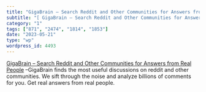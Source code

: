 ```yaml
---
title: "GigaBrain – Search Reddit and Other Communities for Answers from Real People"
subtitle: "[ GigaBrain – Search Reddit and Other Communities for Answers from Real People]( https://thegigabrai..."
category: "1"
tags: ["871", "2474", "1814", "1853"]
date: "2023-05-21"
type: "wp"
wordpress_id: 4493
---
```

[ GigaBrain – Search Reddit and Other Communities for Answers from Real People]( https://thegigabrain.com/) –GigaBrain finds the most useful discussions on reddit and other communities. We sift through the noise and analyze billions of comments for you. Get real answers from real people.